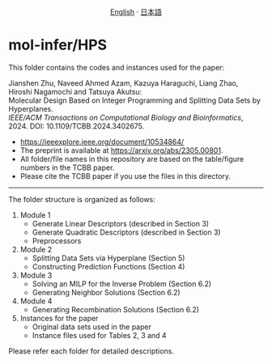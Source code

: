 <p align="center">
  <a href="/HPS/README.md">English</a>
  ·
  <a href="/HPS/README_jp.md">日本語</a>
</p>

# mol-infer/HPS
This folder contains the codes and instances used for the paper:

<p>Jianshen Zhu, Naveed Ahmed Azam, Kazuya Haraguchi, Liang Zhao, Hiroshi Nagamochi and Tatsuya Akutsu:<br>
  Molecular Design Based on Integer Programming and Splitting Data Sets by Hyperplanes.<br>
  <i>IEEE/ACM Transactions on Computational Biology and Bioinformatics</i>, 2024. DOI: 10.1109/TCBB.2024.3402675.
</p>

- https://ieeexplore.ieee.org/document/10534864/
- The preprint is available at https://arxiv.org/abs/2305.00801.
- All folder/file names in this repository are based on the table/figure numbers in the TCBB paper.
- Please cite the TCBB paper if you use the files in this directory.  

-----
The folder structure is organized as follows:
1. Module 1
   - Generate Linear Descriptors (described in Section 3)
   - Generate Quadratic Descriptors (described in Section 3)
   - Preprocessors
1. Module 2
   - Splitting Data Sets via Hyperplane (Section 5)
   - Constructing Prediction Functions (Section 4)
1. Module 3
   - Solving an MILP for the Inverse Problem (Section 6.2)
   - Generating Neighbor Solutions (Section 6.2)
1. Module 4
   - Generating Recombination Solutions (Section 6.2)
1. Instances for the paper
   - Original data sets used in the paper
   - Instance files used for Tables 2, 3 and 4
  
Please refer each folder for detailed descriptions.


